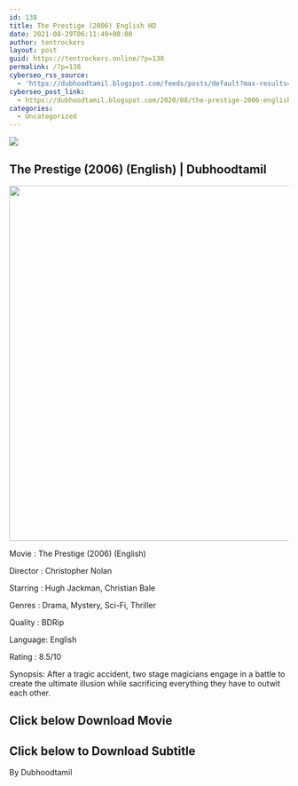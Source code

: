 ```yaml
---
id: 138
title: The Prestige (2006) English HD
date: 2021-08-29T06:11:49+00:00
author: tentrockers
layout: post
guid: https://tentrockers.online/?p=138
permalink: /?p=138
cyberseo_rss_source:
  - 'https://dubhoodtamil.blogspot.com/feeds/posts/default?max-results=150&start-index=151'
cyberseo_post_link:
  - https://dubhoodtamil.blogspot.com/2020/08/the-prestige-2006-english-hd.html
categories:
  - Uncategorized
---
```

<div class="media_block">
  <img src="https://1.bp.blogspot.com/-JrBv1JHK2Uk/Xyo3M7CgT6I/AAAAAAAAA_M/S9dTrYQ_D6M2cRHLdmn_n9gtPjuuDFltACLcBGAsYHQ/s72-c/images%2B%252818%2529.jpeg" class="media_thumbnail" />
</div>

## **<span>The Prestige (2006) (English) | Dubhoodtamil</span>**

<div class="separator">
  <a href="https://1.bp.blogspot.com/-JrBv1JHK2Uk/Xyo3M7CgT6I/AAAAAAAAA_M/S9dTrYQ_D6M2cRHLdmn_n9gtPjuuDFltACLcBGAsYHQ/s675/images%2B%252818%2529.jpeg"><img border="0" data-original-height="675" data-original-width="455" height="640" src="https://1.bp.blogspot.com/-JrBv1JHK2Uk/Xyo3M7CgT6I/AAAAAAAAA_M/S9dTrYQ_D6M2cRHLdmn_n9gtPjuuDFltACLcBGAsYHQ/s640/images%2B%252818%2529.jpeg" /></a>
</div>

Movie	<span></span>:	<span></span>The Prestige (2006) (English)

Director	<span></span>:	<span></span>Christopher Nolan

Starring	<span></span>:	<span></span>Hugh Jackman, Christian Bale

Genres	<span></span>:	<span></span>Drama, Mystery, Sci-Fi, Thriller

Quality	<span></span>:	<span></span>BDRip

Language:	<span></span>English

Rating	<span></span>:	<span></span>8.5/10

Synopsis: After a tragic accident, two stage magicians engage in a battle to create the ultimate illusion while sacrificing everything they have to outwit each other.

## **<span>Click below Download Movie</span>**

## **<span>Click below to Download Subtitle</span>**

By Dubhoodtamil